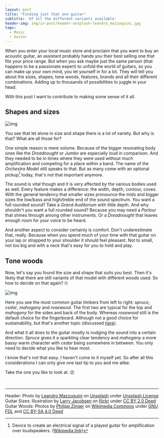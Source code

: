 ```yaml
---
layout: post
title: "Finding just that one guitar"
subtitle: 'Of all the different variants available'
header-img: img/in-post/header-unsplash-leandro_mazzuquini.jpg
tags:
  - Music
  - Guitar
---
```


When you enter your local music store and proclaim that you want to buy an acoustic guitar, an assistant probably hands you their best selling one that fits your price range. But when you ask maybe just the same person (that happens to be a passionate expert) to unfold the world of guitars, so you can make up your own mind, you let yourself in for a lot. They will tell you about the sizes, shapes, tone woods, features, brands and all their different combinations. Adding up to thousands of possibilities to juggle in your head.

With this post I want to contribute to making some sense of it all.

## Shapes and sizes

![img](/blog/img/in-post/sizes-flickr-larry_jacobsen.jpg)

You see that let alone in size and shape there is a lot of variety. But why is that? What are all those for?

One simple reason is mere volume. Because of the bigger resonating body ones like the _Dreadnought_ or _Jumbo_ are especially loud in comparison. And they needed to be in times where they were used without much amplification and competing for a place within a band. The name of the _Orchestra Model_ still speaks to that. But as many come with an optional pickup[^pickup] today, that's not that important anymore. 

The sound is vital though and it is very affected by the various bodies used as well. Every feature makes a difference: the width, depth, contour, coves. With the general tendency that smaller sizes pronounce the mids and bigger sizes the low/bass and high/treble end of the sound spectrum. You want a full rounded sound? Take a _Grand Auditorium_ with little depth. And why shouldn't you want a full rounded sound? Because you may need a _Parlour_ that shines through among other instruments. Or a _Dreadnought_ that leaves enough room for your voice to be heard.

And another aspect to consider certainly is comfort. Don't underestimate that, really. Because when you spend much of your time with that guitar on your lap or strapped to your shoulder it should feel pleasant. Not to small, not too big and with a neck that's easy for you to hold and play.

## Tone woods

Now, let's say you found the size and shape that suits you best. Then it's likely that there are still variants of that model with different woods used. So how to decide on that again? :roll_eyes:

![img](/blog/img/in-post/woods-wikimedia-philipp_zinger.jpg)

Here you see the most common guitar timbers from left to right: _spruce_, _cedar_, _mahogany_ and _rosewood_. The first two are typical for the top and _mahogany_ for the sides and back of the body. Whereas _rosewood_ still is the default choice for the fingerboard. Although not a good choice for sustainability, but that's another topic (discussed [here](https://www.wri.org/insights/building-sustainable-guitar-rosewood)).

And what it all does to the guitar mostly is nudging the sound into a certain direction. _Spruce_ gives it a sparkling clear tendency and _mahogany_ a more bassy warm character with _cedar_ being somewhere in between. You only need to decide what you like to hear most. 

I know that's not that easy. I haven't come to it myself yet. So after all this considerations I can only give one last tip to you and me alike:

Take the one you like to look at. :wink:

<br>

---
Header: Photo by [Leandro Mazzuquini](https://unsplash.com/@leanmazzuquini?utm_content=creditCopyText&utm_medium=referral&utm_source=unsplash) on [Unsplash](https://unsplash.com/photos/acoustic-guitar-on-sofa-ZIbrlLp63PY?utm_content=creditCopyText&utm_medium=referral&utm_source=unsplash) under [Unsplash License](https://unsplash.com/license)<br>
Guitar Sizes: Illustration by [Larry Jacobsen](https://www.flickr.com/photos/ljguitar/) on [flickr](https://www.flickr.com/photos/ljguitar/403865656/) under [CC BY 2.0 Deed](https://creativecommons.org/licenses/by/2.0/)<br>
Guitar Woods: Photos by [Philipp Zinger]() on [Wikimedia Commons](https://commons.wikimedia.org/wiki/Main_Page) under [GNU FDL](https://en.wikipedia.org/wiki/en:GNU_Free_Documentation_License) and [CC BY-SA 4.0 Deed](https://creativecommons.org/licenses/by-sa/4.0/deed.en)

[^pickup]: Device to create an electrical signal of a played guitar for amplification over loudspeakers. ([Wikipedia link](https://en.m.wikipedia.org/wiki/Pickup_(music_technology)))
